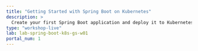 ```yaml
---
title: "Getting Started with Spring Boot on Kubernetes"
description: >
  Create your first Spring Boot application and deploy it to Kubernetes
type: "workshop-live"
lab: lab-spring-boot-k8s-gs-w01
portal_num: 1
---
```

